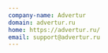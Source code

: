 ```yaml
---
company-name: Advertur
domain: advertur.ru
home: https://advertur.ru/
email: support@advertur.ru
---
```




